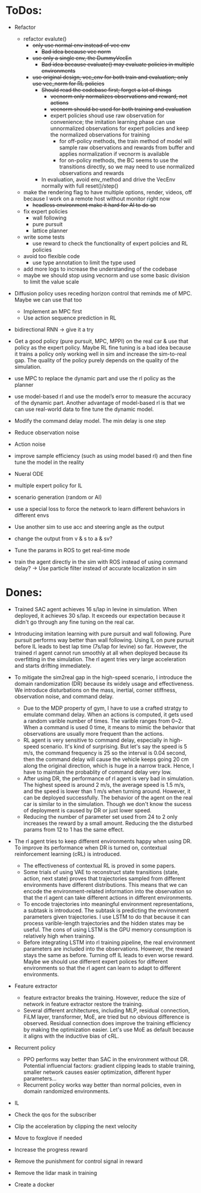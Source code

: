 # ToDos:

* Refactor

  * refactor evalute()
    * ~~only use normal env instead of vec env~~
      * ~~Bad idea because vec norm~~
    * ~~use only a single env, the DummyVecEn~~
      * ~~Bad idea because evaluate() may evaluate policies in multiple environments~~
    * ~~use original design, vec_env for both train and evaluation; only use vec_norm for RL policies~~
      * ~~Should read the codebase first; forget a lot of things~~
        * ~~vecnorm only normalizes observations and reward, not actions~~
        * ~~vecnorm should be used for both training and evaluation~~
        * expert policies shoud use raw observation for convenience; the imitation learning phase can use unnormalized observations for expert policies and keep the normalized observations for training
          * for off-policy methods, the train method of model will sample raw observations and rewards from buffer and applies normalization if vecnorm is available
          * for on-policy methods, the BC seems to use the transitions directly, so we may need to use normalized observations and rewards
      * In evaluation, avoid env_method and drive the VecEnv normally with full reset()/step()
  * make the rendering flag to have multiple options, render, videos, off because I work on a remote host without monitor right now
    * ~~headless environment make it hard for AI to do so~~
  * fix expert policies
    * wall following
    * pure pursuit
    * lattice planner
  * write some tests
    * use reward to check the functionality of expert policies and RL policies
  * avoid too flexible code
    * use type annotation to limit the type used
  * add more logs to increase the understanding of the codebase
  * maybe we should stop using vecnorm and use some basic division to limit the value scale
* Diffusion policy uses receding horizon control that reminds me of MPC. Maybe we can use that too

  * Implement an MPC first
  * Use action sequence prediction in RL
* bidirectional RNN -> give it a try
* Get a good policy (pure pursuit, MPC, MPPI) on the real car & use that policy as the expert policy. Maybe RL fine tuning is a bad idea because it trains a policy only working well in sim and increase the sim-to-real gap. The quality of the policy purely depends on the quality of the simulation.
* use MPC to replace the dynamic part and use the rl policy as the planner
* use model-based rl and use the model’s error to measure the accuracy of the dynamic part. Another advantage of model-based rl is that we can use real-world data to fine tune the dynamic model.
* Modify the command delay model. The min delay is one step
* Reduce observation noise
* Action noise
* improve sample efficiency (such as using model based rl) and then fine tune the model in the reality
* Nueral ODE
* multiple expert policy for IL
* scenario generation (random or AI)
* use a special loss to force the network to learn different behaviors in different envs
* Use another sim to use acc and steering angle as the output
* change the output from v & s to a & sv?
* Tune the params in ROS to get real-time mode
* train the agent directly in the sim with ROS instead of using command delay? -> Use particle filter instead of accurate localization in sim

# Dones:

* Trained SAC agent achieves 16 s/lap in levine in simulation. When deployed, it achieves 30 s/lap. It exceeds our expectation because it didn't go through any fine tuning on the real car.
* Introducing imitation learning with pure pursuit and wall following. Pure pursuit performs way better than wall following. Using IL on pure pursuit before IL leads to best lap time (7s/lap for levine) so far. However, the trained rl agent cannot run smoothly at all when deployed because its overfitting in the simulation. The rl agent tries very large acceleration and starts drifting immediately.
* To mitigate the sim2real gap in the high-speed scenario, I introduce the domain randomization (DR) because its widely usage and effectiveness. We introduce disturbations on the mass, inertial, corner stiffness, observation noise, and command delay.

  * Due to the MDP property of gym, I have to use a crafted stratgy to emulate command delay. When an actions is computed, it gets used a random varible number of times. The varible ranges from 0~2. When a command is used 0 time, it means to mimic the behavior that observations are usually more frequent than the actions.
  * RL agent is very sensitive to command delay, especially in high-speed scenario. It's kind of surprising. But let's say the speed is 5 m/s, the command frequency is 25 so the interval is 0.04 second, then the command delay will cause the vehicle keeps going 20 cm along the original direction, which is huge in a narrow track. Hence, I have to maintain the probablity of command delay very low.
  * After using DR, the performance of rl agent is very bad in simulation. The highest speed is around 2 m/s, the average speed is 1.5 m/s, and the speed is lower than 1 m/s when turning around. However, it can be deployed successfully. The behavior of the agent on the real car is similar to in the simulation. Though we don't know the sucess of deployment is caused by DR or just lower speed.
  * Reducing the number of parameter set used from 24 to 2 only increases the reward by a small amount. Reducing the the disturbed params from 12 to 1 has the same effect.
* The rl agent tries to keep different environments happy when using DR. To improve its performance when DR is turned on, contextual reinforcement learning (cRL) is introduced.

  * The effectiveness of contextual RL is proved in some papers.
  * Some trials of using VAE to reconstruct state transitions (state, action, next state) proves that trajectories sampled from different environments have different distributions. This means that we can encode the environment-related information into the observation so that the rl agent can take different actions in different environments.
  * To encode trajectories into meaningful environment representations, a subtask is introduced. The subtask is predicting the environment parameters given trajectories. I use LSTM to do that because it can process varible-length trajectories and the hidden states may be useful. The cons of using LSTM is the GPU memory consumption is relatively high when training.
  * Before integrating LSTM into rl training pipeline, the real environment parameters are included into the observations. However, the reward stays the same as before. Turning off IL leads to even worse reward. Maybe we should use different expert polices for different environments so that the rl agent can learn to adapt to different environments.
* Feature extractor

  * feature extractor breaks the training. However, reduce the size of network in feature extractor restore the training.
  * Several different architectures, including MLP, residual connection, FiLM layer, transformer, MoE, are tried but no obvious difference is observed. Residual connection does improve the training efficiency by making the optimization easier. Let's use MoE as default because it aligns with the inductive bias of cRL.
* Recurrent policy

  * PPO performs way better than SAC in the environment without DR. Potential influencial factors: gradient clipping leads to stable training, smaller network causes easier optimization, different hyper parameters...
  * Recurrent policy works way better than normal policies, even in domain randomized environments.
* IL
* Check the qos for the subscriber
* Clip the acceleration by clipping the next velocity
* Move to foxglove if needed
* Increase the progress reward
* Remove the punishment for control signal in reward
* Remove the lidar mask in training
* Create a docker
